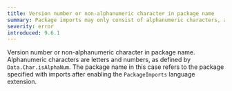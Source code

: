 ```yaml
---
title: Version number or non-alphanumeric character in package name
summary: Package imports may only consist of alphanumeric characters, and must omit the version
severity: error
introduced: 9.6.1
---
```


Version number or non-alphanumeric character in package name. Alphanumeric characters are letters and numbers, as defined by `Data.Char.isAlphaNum`.
The package name in this case refers to the package specified with imports after enabling the `PackageImports` language extension.
